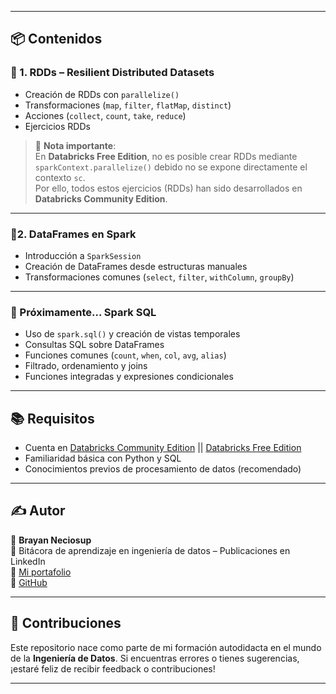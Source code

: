 
---

## 📦 Contenidos

### 🔹 1. RDDs – Resilient Distributed Datasets

- Creación de RDDs con `parallelize()`
- Transformaciones (`map`, `filter`, `flatMap`, `distinct`)
- Acciones (`collect`, `count`, `take`, `reduce`)
- Ejercicios RDDs

> 📌 **Nota importante**:  
> En **Databricks Free Edition**, no es posible crear RDDs mediante `sparkContext.parallelize()` debido no se expone directamente el contexto `sc`.  
> Por ello, todos estos ejercicios (RDDs) han sido desarrollados en **Databricks Community Edition**.

---

### 🔹2. DataFrames en Spark

- Introducción a `SparkSession`
- Creación de DataFrames desde estructuras manuales
- Transformaciones comunes (`select`, `filter`, `withColumn`, `groupBy`)

---

### 🧠 Próximamente... Spark SQL

- Uso de `spark.sql()` y creación de vistas temporales
- Consultas SQL sobre DataFrames
- Funciones comunes (`count`, `when`, `col`, `avg`, `alias`)
- Filtrado, ordenamiento y joins
- Funciones integradas y expresiones condicionales

---

## 📚 Requisitos

- Cuenta en [Databricks Community Edition](https://community.cloud.databricks.com) || 
  [Databricks Free Edition](https://dbc-89f542f8-2df6.cloud.databricks.com/?o=758509963140561)
- Familiaridad básica con Python y SQL
- Conocimientos previos de procesamiento de datos (recomendado)

---

## ✍️ Autor

👤 **Brayan Neciosup**  
📘 Bitácora de aprendizaje en ingeniería de datos – Publicaciones en LinkedIn  
🔗 [Mi portafolio](https://bryanneciosup626.wixsite.com/brayandataanalitics)  
🐙 [GitHub](https://github.com/BrayanR03)

---

## 📢 Contribuciones

Este repositorio nace como parte de mi formación autodidacta en el mundo de la **Ingeniería de Datos**. Si encuentras errores o tienes sugerencias, ¡estaré feliz de recibir feedback o contribuciones!

---
